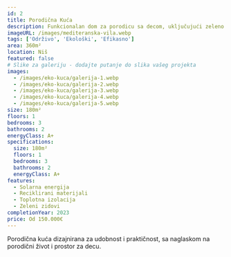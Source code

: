 ```yaml
---
id: 2
title: Porodična Kuća
description: Funkcionalan dom za porodicu sa decom, uključujući zeleno dvorište i pametne prostore.
imageURL: /images/mediteranska-vila.webp
tags: ['Održivo', 'Ekološki', 'Efikasno']
area: 360m²
location: Niš
featured: false
# Slike za galeriju - dodajte putanje do slika vašeg projekta
images:
  - /images/eko-kuca/galerija-1.webp
  - /images/eko-kuca/galerija-2.webp
  - /images/eko-kuca/galerija-3.webp
  - /images/eko-kuca/galerija-4.webp
  - /images/eko-kuca/galerija-5.webp
size: 180m²
floors: 1
bedrooms: 3
bathrooms: 2
energyClass: A+
specifications:
  size: 180m²
  floors: 1
  bedrooms: 3
  bathrooms: 2
  energyClass: A+
features:
  - Solarna energija
  - Reciklirani materijali
  - Toplotna izolacija
  - Zeleni zidovi
completionYear: 2023
price: Od 150.000€
---
```


Porodična kuća dizajnirana za udobnost i praktičnost, sa naglaskom na porodični život i prostor za decu.
